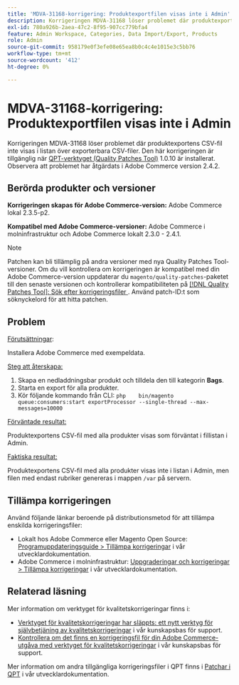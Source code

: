 ```yaml
---
title: 'MDVA-31168-korrigering: Produktexportfilen visas inte i Admin'
description: Korrigeringen MDVA-31168 löser problemet där produktexportens CSV-fil inte visas i listan över exporterbara CSV-filer. Den här korrigeringen är tillgänglig när [QPT-verktyget (Quality Patches Tool)](https://devdocs.magento.com/guides/v2.4/comp-mgr/patching.html#mqp) 1.0.10 är installerat. Observera att problemet har åtgärdats i Adobe Commerce version 2.4.2.
exl-id: 780a926b-2aea-47c2-8f95-907cc779bfa4
feature: Admin Workspace, Categories, Data Import/Export, Products
role: Admin
source-git-commit: 958179e0f3efe08e65ea8b0c4c4e1015e3c5bb76
workflow-type: tm+mt
source-wordcount: '412'
ht-degree: 0%

---
```


# MDVA-31168-korrigering: Produktexportfilen visas inte i Admin

Korrigeringen MDVA-31168 löser problemet där produktexportens CSV-fil inte visas i listan över exporterbara CSV-filer. Den här korrigeringen är tillgänglig när [QPT-verktyget (Quality Patches Tool)](https://devdocs.magento.com/guides/v2.4/comp-mgr/patching.html#mqp) 1.0.10 är installerat. Observera att problemet har åtgärdats i Adobe Commerce version 2.4.2.

## Berörda produkter och versioner

**Korrigeringen skapas för Adobe Commerce-version:** Adobe Commerce lokal 2.3.5-p2.

**Kompatibel med Adobe Commerce-versioner:** Adobe Commerce i molninfrastruktur och Adobe Commerce lokalt 2.3.0 - 2.4.1.

>[!NOTE]
>
>Patchen kan bli tillämplig på andra versioner med nya Quality Patches Tool-versioner. Om du vill kontrollera om korrigeringen är kompatibel med din Adobe Commerce-version uppdaterar du `magento/quality-patches`-paketet till den senaste versionen och kontrollerar kompatibiliteten på [[!DNL Quality Patches Tool]: Sök efter korrigeringsfiler ](https://devdocs.magento.com/quality-patches/tool.html#patch-grid). Använd patch-ID:t som söknyckelord för att hitta patchen.

## Problem

<u>Förutsättningar</u>:

Installera Adobe Commerce med exempeldata.

<u>Steg att återskapa:</u>

1. Skapa en nedladdningsbar produkt och tilldela den till kategorin **Bags**.
1. Starta en export för alla produkter.
1. Kör följande kommando från CLI:    ```php    bin/magento queue:consumers:start exportProcessor --single-thread --max-messages=10000    ```

<u>Förväntade resultat:</u>

Produktexportens CSV-fil med alla produkter visas som förväntat i fillistan i Admin.

<u>Faktiska resultat:</u>

Produktexportens CSV-fil med alla produkter visas inte i listan i Admin, men filen med endast rubriker genereras i mappen `/var` på servern.

## Tillämpa korrigeringen

Använd följande länkar beroende på distributionsmetod för att tillämpa enskilda korrigeringsfiler:

* Lokalt hos Adobe Commerce eller Magento Open Source: [Programuppdateringsguide > Tillämpa korrigeringar](https://devdocs.magento.com/guides/v2.4/comp-mgr/patching/mqp.html) i vår utvecklardokumentation.
* Adobe Commerce i molninfrastruktur: [Uppgraderingar och korrigeringar > Tillämpa korrigeringar](https://devdocs.magento.com/cloud/project/project-patch.html) i vår utvecklardokumentation.

## Relaterad läsning

Mer information om verktyget för kvalitetskorrigeringar finns i:

* [Verktyget för kvalitetskorrigeringar har släppts: ett nytt verktyg för självbetjäning av kvalitetskorrigeringar](/help/announcements/adobe-commerce-announcements/magento-quality-patches-released-new-tool-to-self-serve-quality-patches.md) i vår kunskapsbas för support.
* [Kontrollera om det finns en korrigeringsfil för din Adobe Commerce-utgåva med verktyget för kvalitetskorrigeringar](/help/support-tools/patches-available-in-qpt-tool/check-patch-for-magento-issue-with-magento-quality-patches.md) i vår kunskapsbas för support.

Mer information om andra tillgängliga korrigeringsfiler i QPT finns i [Patchar i QPT](https://devdocs.magento.com/quality-patches/tool.html#patch-grid) i vår utvecklardokumentation.
